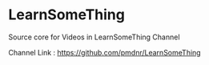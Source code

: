 # LearnSomeThing
Source core for Videos in LearnSomeThing Channel

Channel Link : https://github.com/pmdnr/LearnSomeThing
